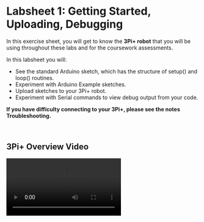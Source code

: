 # Labsheet 1: Getting Started, Uploading, Debugging

In this exercise sheet, you will get to know the **3Pi+ robot** that you will be using throughout these labs and for the coursework assessments. 


In this labsheet you will:

+ See the standard Arduino sketch, which has the structure of setup() and loop() routines.
+ Experiment with Arduino Example sketches.
+ Upload sketches to your 3Pi+ robot.
+ Experiment with Serial commands to view debug output from your code.


**If you have difficulty connecting to your 3Pi+, please see the notes Troubleshooting.**

<br>

## 3Pi+ Overview Video

<video src="https://www.youtube.com/watch?v=BRJKrKbe4Uw">

[![3PI+ Overview Video](https://img.youtube.com/vi/BRJKrKbe4Uw/0.jpg)](https://www.youtube.com/watch?v=BRJKrKbe4Uw)



<a href="https://youtu.be/BRJKrKbe4Uw">Youtube Link</a>
